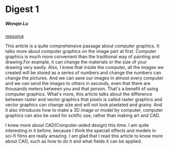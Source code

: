 # Digest 1
##### Wenqin Lu

[resource](http://www.explainthatstuff.com/computer-graphics.html)

This article is a quite comprehensive passage about computer graphics. It talks more about computer graphics on the image part at first. Computer graphics is much more convenient than the traditional way of painting and drawing.For example, it can change the materials or the size of your drawing very easily. Also, I knew that inside the computer, all the images we created will be stored as a series of numbers and change the numbers can change the pictures. And we can save our images in almost every computer and we can send the images to others in seconds, even that there are thousands meters between you and that person. That's a benefit of using computer graphics. What's more, this article talks about the difference between raster and vector graphics that pixels is called raster graphics and vector graphics can change size and will not look pixelated and grainy. And it also introduces how to make a 3D image or model by computer,  computer graphics can also be used for scitific use, rather than making art and CAD.

I knew more about CAD(Computer-aided design) this time. I am quite interesting in it before, because I think the speciall effects and models in sci-fi films are really amazing. I am glad that I read this article to know more about CAD, such as how to do it and what fields it can be applied.
